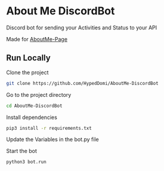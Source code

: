 # About Me DiscordBot
Discord bot for sending your Activities and Status to your API

Made for [AboutMe-Page](https://github.com/HypedDomi/AboutMe-Page)

## Run Locally
Clone the project
```bash
git clone https://github.com/HypedDomi/AboutMe-DiscordBot
```

Go to the project directory
```bash
cd AboutMe-DiscordBot
```

Install dependencies
```bash
pip3 install -r requirements.txt
```

Update the Variables in the bot.py file

Start the bot
```bash
python3 bot.run
```
